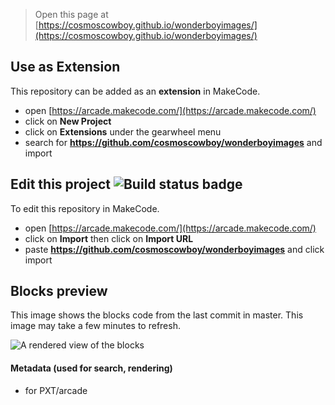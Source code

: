 
> Open this page at [https://cosmoscowboy.github.io/wonderboyimages/](https://cosmoscowboy.github.io/wonderboyimages/)

## Use as Extension

This repository can be added as an **extension** in MakeCode.

* open [https://arcade.makecode.com/](https://arcade.makecode.com/)
* click on **New Project**
* click on **Extensions** under the gearwheel menu
* search for **https://github.com/cosmoscowboy/wonderboyimages** and import

## Edit this project ![Build status badge](https://github.com/cosmoscowboy/wonderboyimages/workflows/MakeCode/badge.svg)

To edit this repository in MakeCode.

* open [https://arcade.makecode.com/](https://arcade.makecode.com/)
* click on **Import** then click on **Import URL**
* paste **https://github.com/cosmoscowboy/wonderboyimages** and click import

## Blocks preview

This image shows the blocks code from the last commit in master.
This image may take a few minutes to refresh.

![A rendered view of the blocks](https://github.com/cosmoscowboy/wonderboyimages/raw/master/.github/makecode/blocks.png)

#### Metadata (used for search, rendering)

* for PXT/arcade
<script src="https://makecode.com/gh-pages-embed.js"></script><script>makeCodeRender("{{ site.makecode.home_url }}", "{{ site.github.owner_name }}/{{ site.github.repository_name }}");</script>
